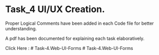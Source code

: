 # Task_4 UI/UX Creation.

Proper Logical Comments have been added in each Code file for better understanding.

A pdf has been documented for explaining each task elaboratively. 

Click Here : 
#   T a s k - 4 . W e b - U I - F o r m s  
 #   T a s k - 4 . W e b - U I - F o r m s  
 